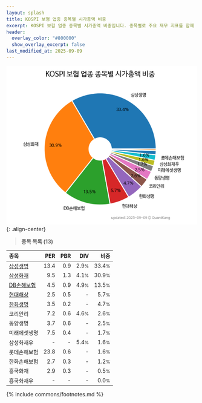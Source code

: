 ```yaml
---
layout: splash
title: KOSPI 보험 업종 종목별 시가총액 비중
excerpt: KOSPI 보험 업종 종목별 시가총액 비중입니다. 종목별로 주요 재무 지표를 함께 표시합니다.
header:
  overlay_color: "#800000"
  show_overlay_excerpt: false
last_modified_at: 2025-09-09
---
```



![KOSPI 보험 업종 종목별 시가총액 비중](/stats/sector/images/kospi_업종_보험_종목.png){: .align-center}


> **종목 목록 (13)**<a id="list"></a>

| **종목** | **PER** | **PBR** | **DIV** | **비중** |
| :------- | ------: | ------: | ------: | -------: |
| [삼성생명](/032830/) | 13.4 | 0.9 | 2.9<small>%</small> | 33.4<small>%</small> |
| [삼성화재](/000810/) | 9.5 | 1.3 | 4.1<small>%</small> | 30.9<small>%</small> |
| [DB손해보험](/005830/) | 4.5 | 0.9 | 4.9<small>%</small> | 13.5<small>%</small> |
| [현대해상](/001450/) | 2.5 | 0.5 | - | 5.7<small>%</small> |
| [한화생명](/088350/) | 3.5 | 0.2 | - | 4.7<small>%</small> |
| 코리안리 | 7.2 | 0.6 | 4.6<small>%</small> | 2.6<small>%</small> |
| 동양생명 | 3.7 | 0.6 | - | 2.5<small>%</small> |
| 미래에셋생명 | 7.5 | 0.4 | - | 1.7<small>%</small> |
| 삼성화재우 | - | - | 5.4<small>%</small> | 1.6<small>%</small> |
| 롯데손해보험 | 23.8 | 0.6 | - | 1.6<small>%</small> |
| 한화손해보험 | 2.7 | 0.3 | - | 1.2<small>%</small> |
| 흥국화재 | 2.9 | 0.3 | - | 0.5<small>%</small> |
| 흥국화재우 | - | - | - | 0.0<small>%</small> |

{% include commons/footnotes.md %}